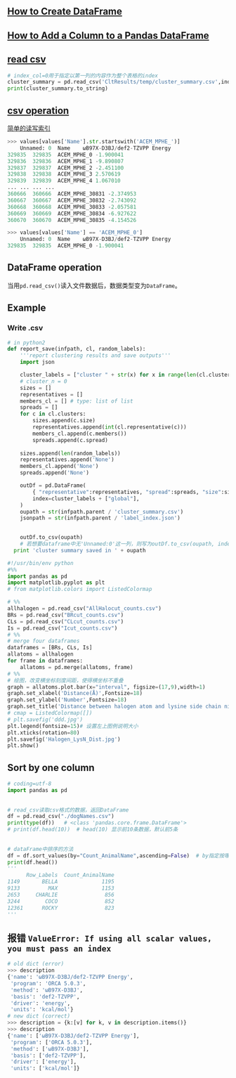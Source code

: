## [How to Create DataFrame](https://www.geeksforgeeks.org/different-ways-to-create-pandas-dataframe/)
## [How to Add a Column to a Pandas DataFrame](https://www.statology.org/add-column-pandas-dataframe/#:~:text=You%20can%20use%20the%20assign%20%28%29%20function%20to,to%20a%20specific%20location%20in%20a%20pandas%20DataFrame%3A)
## [read csv](https://zhuanlan.zhihu.com/p/340441922)
```python
# index_col=0用于指定以第一列的内容作为整个表格的index
cluster_summary = pd.read_csv('CltResults/temp/cluster_summary.csv',index_col=0)
print(cluster_summary.to_string)
```
## [csv operation](https://www.runoob.com/pandas/pandas-csv-file.html)
[简单的读写索引](https://blog.csdn.net/Parzival_/article/details/114240650)  

```python
>>> values[values['Name'].str.startswith('ACEM_MPHE_')]
	Unnamed: 0	Name	ωB97X-D3BJ/def2-TZVPP Energy
329835	329835	ACEM_MPHE_0	-1.900041
329836	329836	ACEM_MPHE_1	-9.890807
329837	329837	ACEM_MPHE_2	-2.451100
329838	329838	ACEM_MPHE_3	2.570619
329839	329839	ACEM_MPHE_4	1.067010
...	...	...	...
360666	360666	ACEM_MPHE_30831	-2.374953
360667	360667	ACEM_MPHE_30832	-2.743092
360668	360668	ACEM_MPHE_30833	-2.057581
360669	360669	ACEM_MPHE_30834	-6.927622
360670	360670	ACEM_MPHE_30835	-4.154526

>>> values[values['Name'] == 'ACEM_MPHE_0']
	Unnamed: 0	Name	ωB97X-D3BJ/def2-TZVPP Energy
329835	329835	ACEM_MPHE_0	-1.900041

```

## DataFrame operation
当用`pd.read_csv()`读入文件数据后，数据类型变为`DataFrame`。

## Example
### Write .csv
```python
# in python2
def report_save(infpath, cl, random_labels):
	'''report clustering results and save outputs'''
	import json

	cluster_labels = ["cluster " + str(x) for x in range(len(cl.clusters))]
	# cluster_n = 0
	sizes = []
	representatives = []
	members_cl = [] # type: list of list
	spreads = []
	for c in cl.clusters:
		sizes.append(c.size)
		representatives.append(int(cl.representative(c)))
		members_cl.append(c.members())
		spreads.append(c.spread)
	
	sizes.append(len(random_labels))
	representatives.append('None')
	members_cl.append('None')
	spreads.append('None')

	outDf = pd.DataFrame(
		{ "representative":representatives, "spread":spreads, "size":sizes, "members":members_cl}, 
		index=cluster_labels + ["global"],
	)
	oupath = str(infpath.parent / 'cluster_summary.csv')
	jsonpath = str(infpath.parent / 'label_index.json')

	
	outDf.to_csv(oupath)
	# 若想要dataframe中无'Unnamed:0'这一列，则写为outDf.to_csv(oupath, index=False)。这样pandas就不会自动添加一列索引
  print 'cluster summary saved in ' + oupath
```
```python
#!/usr/bin/env python
#%%
import pandas as pd
import matplotlib.pyplot as plt
# from matplotlib.colors import ListedColormap

# %%
allhalogen = pd.read_csv("AllHalocut_counts.csv")
BRs = pd.read_csv("BRcut_counts.csv")
CLs = pd.read_csv("CLcut_counts.csv")
Is = pd.read_csv("Icut_counts.csv")
# %%
# merge four dataframes
dataframes = [BRs, CLs, Is]
allatoms = allhalogen
for frame in dataframes:
    allatoms = pd.merge(allatoms, frame)
# %%
# 绘图，改变横坐标刻度间距，使得横坐标不重叠
graph = allatoms.plot.bar(x="interval", figsize=(17,9),width=1)
graph.set_xlabel('Distance(Å)',Fontsize=18)
graph.set_ylabel('Number',Fontsize=18)
graph.set_title('Distance between halogen atom and lysine side chain nitrogen atom',Fontsize=18)
# cmap = ListedColormap([])
# plt.savefig('ddd.jpg')
plt.legend(fontsize=15)# 设置左上图例说明大小
plt.xticks(rotation=80)
plt.savefig('Halogen_LysN_Dist.jpg')
plt.show()
```
## Sort by one column
```python
# coding=utf-8
import pandas as pd
 
 
# read_csv读取csv格式的数据，返回DataFrame
df = pd.read_csv("./dogNames.csv")
print(type(df))   # <class 'pandas.core.frame.DataFrame'>
# print(df.head(10))  # head(10) 显示前10条数据，默认前5条
 
 
# dataFrame中排序的方法
df = df.sort_values(by="Count_AnimalName",ascending=False)  # by指定按哪列排序。ascending表示是否升序
print(df.head())
'''
      Row_Labels  Count_AnimalName
1149       BELLA              1195
9133         MAX              1153
2653     CHARLIE               856
3244        COCO               852
12361      ROCKY               823
'''
 ```
## 报错 `ValueError: If using all scalar values, you must pass an index`
```python
# old dict (error)
>>> description
{'name': 'ωB97X-D3BJ/def2-TZVPP Energy',
 'program': 'ORCA 5.0.3',
 'method': 'ωB97X-D3BJ',
 'basis': 'def2-TZVPP',
 'driver': 'energy',
 'units': 'kcal/mol'}
# new dict (correct)
>>> description = {k:[v] for k, v in description.items()}
>>> description
{'name': ['ωB97X-D3BJ/def2-TZVPP Energy'],
 'program': ['ORCA 5.0.3'],
 'method': ['ωB97X-D3BJ'],
 'basis': ['def2-TZVPP'],
 'driver': ['energy'],
 'units': ['kcal/mol']}
```
